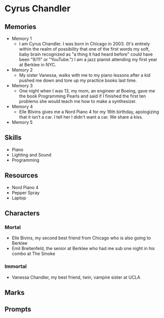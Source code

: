 # Cyrus Chandler

## Memories

- Memory 1
	- I am Cyrus Chandler. I was born in Chicago in 2003. (It's entirely within the realm of possibility that one of the first words my soft, baby brain recognized as "a thing it had heard before" could have been "9/11" or "YouTube.") I am a jazz pianist attending my first year at Berklee in NYC.
- Memory 2
	- My sister Vanessa, walks with me to my piano lessons after a kid pushed me down and tore up my practice books last time.
- Memory 3
	- One night when I was 13, my mom, an engineer at Boeing, gave me the book Programming Pearls and said if I finished the first ten problems she would teach me how to make a synthesizer.
- Memory 4
	- Elle Blivins gives me a Nord Piano 4 for my 16th birthday, apologizing that it isn't a car. I tell her I didn't want a car. We share a kiss.
- Memory 5

## Skills

- Piano
- Lighting and Sound
- Programming

## Resources

- Nord Piano 4
- Pepper Spray
- Laptop

## Characters

### Mortal

- Elle Bivins, my second best friend from Chicago who is also going to Berklee
- Emil Breitenfeld, the senior at Berklee who had me sub one night in his combo at The Smoke

### Immortal

- Vanessa Chandler, my best friend, twin, vampire sister at UCLA

## Marks

## Prompts